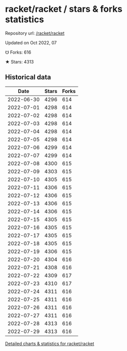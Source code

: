 # racket/racket / stars & forks statistics

Repository url: [/racket/racket](https://github.com/racket/racket)

Updated on Oct 2022, 07

☋ Forks: 616

★ Stars: 4313

## Historical data
| Date | Stars | Forks |
|------|-------|-------|
| 2022-06-30 | 4296 | 614 | 
| 2022-07-01 | 4298 | 614 | 
| 2022-07-02 | 4298 | 614 | 
| 2022-07-03 | 4298 | 614 | 
| 2022-07-04 | 4298 | 614 | 
| 2022-07-05 | 4298 | 614 | 
| 2022-07-06 | 4299 | 614 | 
| 2022-07-07 | 4299 | 614 | 
| 2022-07-08 | 4300 | 615 | 
| 2022-07-09 | 4303 | 615 | 
| 2022-07-10 | 4305 | 615 | 
| 2022-07-11 | 4306 | 615 | 
| 2022-07-12 | 4306 | 615 | 
| 2022-07-13 | 4306 | 615 | 
| 2022-07-14 | 4306 | 615 | 
| 2022-07-15 | 4305 | 615 | 
| 2022-07-16 | 4305 | 615 | 
| 2022-07-17 | 4305 | 615 | 
| 2022-07-18 | 4305 | 615 | 
| 2022-07-19 | 4306 | 615 | 
| 2022-07-20 | 4304 | 616 | 
| 2022-07-21 | 4308 | 616 | 
| 2022-07-22 | 4309 | 617 | 
| 2022-07-23 | 4310 | 617 | 
| 2022-07-24 | 4311 | 616 | 
| 2022-07-25 | 4311 | 616 | 
| 2022-07-26 | 4311 | 616 | 
| 2022-07-27 | 4311 | 616 | 
| 2022-07-28 | 4313 | 616 | 
| 2022-07-29 | 4313 | 616 | 


[Detailed charts & statistics for racket/racket](https://reviewgithub.com/rep/racket/racket)
